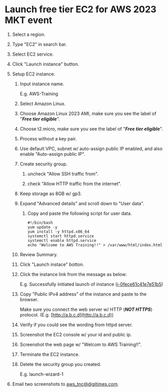 # Launch free tier EC2 for AWS 2023 MKT event

1. Select a region.

2. Type "EC2" in search bar.

3. Select EC2 service.

4. Click "Launch instance" button.

5. Setup EC2 instance.
   
   1. Input instance name.
      
      E.g. AWS-Training
   
   2. Select Amazon Linux.
   
   3. Choose Amazon Linux 2023 AMI, make sure you see the label of "___Free tier eligible___".
   
   4. Choose t2.micro, make sure you see the label of "___Free tier eligible___".
   
   5. Process without a key pair.
   
   6. Use default VPC, subnet w/ auto-assign public IP enabled, and also enable "Auto-assign public IP".
      
   7. Create security group.
      
      1. uncheck "Allow SSH traffic from".
      
      2. check "Allow HTTP traffic from the internet".
   
   8. Keep storage as 8GB w/ gp3.
   
   9. Expand "Advanced details" and scroll down to "User data".
      
      1. Copy and paste the following script for user data.
         
         ```shell
         #!/bin/bash
         yum update -y
         yum install -y httpd.x86_64
         systemctl start httpd.service
         systemctl enable httpd.service
         echo "Welcome to AWS Training!!" > /var/www/html/index.html
         ```
   
   10. Review Summary.
   
   11. Click "Launch instace" botton.
   
   12. Click the instance link from the message as below:
       
       E.g. Successfully initiated launch of instance ([i-0fece61c41e7e51b5](https://ap-northeast-2.console.aws.amazon.com/ec2/home?region=ap-northeast-2#Instances:instanceId=i-0fece61c41e7e51b5))
   
   13. Copy "Public IPv4 address" of the instance and paste to the browser.

       Make sure you connect the web server w/ HTTP (___NOT HTTPS___) protocol. (E.g. [http://a.b.c.d](http://a.b.c.d))
   
   14. Verify if you could see the wording from httpd server.
   
   15. Screenshot the EC2 console w/ your id and public ip.
   
   16. Screenshot the web page w/ "Welcom to AWS Training!!".
   
   17. Terminate the EC2 instance.
   
   18. Delete the security group you created.
       
       E.g. launch-wizard-1
   
6. Email two screenshots to [aws_tnc@digitimes.com](mailto:aws_tnc@digitimes.com).

